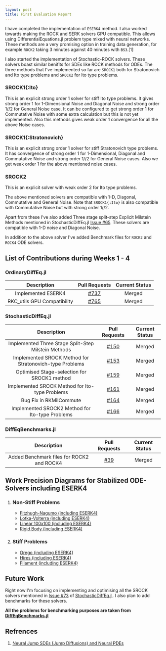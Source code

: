 ```yaml
---
layout: post
title: First Evaluation Report
---
```


I have completed the implementation of `ESERK4` method. I also worked towards making the ROCK and SERK solvers GPU compatible. This allows using DifferentialEquations.jl problem type mixed with neural networks. These methods are a very promising option in training data generation, for example `ROCK2` taking 3 minutes against 40 minutes with `BS3`.[1]

I also started the implementation of Stochastic-ROCK solvers. These solvers boast similar benifits for SDEs like ROCK methods for ODEs. The three methods that I've implemented so far are `SROCK1` both for Stratonovich and Ito type problems and `SROCK2` for Ito type problems.

### SROCK1{:Ito}
   This is an explicit strong order 1 solver for stiff Ito type problems. It gives strong order 1 for 1-Dimensional Noise and Diagonal Noise and strong order 1//2 for General Noise case. It can be configured to get strong order 1 for Commutative Noise with some extra calculation but this is not yet implemented. Also this methods gives weak order 1 convergence for all the above Noise cases.

### SROCK1{:Stratonovich}
   This is an explicit strong order 1 solver for stiff Stratonovich type problems. It has convergence of strong order 1 for 1-Dimensional, Diagonal and Commutative Noise and strong order 1//2 for General Noise cases. Also we get weak order 1 for the above mentioned noise cases.

### SROCK2
   This is an explicit solver with weak order 2 for Ito type problems.

The above mentioned solvers are compatible with 1-D, Diagonal, Commutative and General Noise. Note that `SROCK1{:Ito}` is also compatible with Commutative Noise but with strong order 1//2.

Apart from these I've also added Three stage split-step Explicit Milstein Methods mentioned in StochasticDiffEq.jl [Issue #65](https://github.com/JuliaDiffEq/StochasticDiffEq.jl/issues/65). These solvers are compatible with 1-D noise and Diagonal Noise.

In addition to the above solver I've added Benchmark files for `ROCK2` and `ROCK4` ODE solvers.


## List of Contributions during Weeks 1 - 4

### OrdinaryDiffEq.jl

| Description | Pull Requests | Current Status |
|:--------------:|:--------:|:----------:|
| Implemented ESERK4 | [#737](https://github.com/JuliaDiffEq/OrdinaryDiffEq.jl/pull/737) | Merged |
| RKC_utils GPU Compatibility | [#765](https://github.com/JuliaDiffEq/OrdinaryDiffEq.jl/pull/765) | Merged |

### StochasticDiffEq.jl

| Description | Pull Requests | Current Status |
|:--------------:|:--------:|:----------:|
| Implemented Three Stage Split-Step Milstein Methods | [#150](https://github.com/JuliaDiffEq/StochasticDiffEq.jl/pull/150) | Merged |
| Implemented SROCK Method for Stratonovich-type Problems | [#153](https://github.com/JuliaDiffEq/StochasticDiffEq.jl/pull/153) | Merged |
| Optimised Stage-selection for SROCK1 method | [#159](https://github.com/JuliaDiffEq/StochasticDiffEq.jl/pull/159) | Merged |
| Implemented SROCK Method for Ito-type Problems | [#161](https://github.com/JuliaDiffEq/StochasticDiffEq.jl/pull/161) | Merged |
| Bug Fix in RKMilCommute | [#164](https://github.com/JuliaDiffEq/StochasticDiffEq.jl/pull/164) | Merged |
| Implemented SROCK2 Method for Ito-type Problems | [#166](https://github.com/JuliaDiffEq/StochasticDiffEq.jl/pull/166) | Merged |

### DiffEqBenchmarks.jl

| Description | Pull Requests | Current Status |
|:--------------:|:--------:|:----------:|
| Added Benchmark files for ROCK2 and ROCK4 | [#39](https://github.com/JuliaDiffEq/DiffEqBenchmarks.jl/pull/39) | Merged |


## Work Precision Diagrams for Stabilized ODE-Solvers including ESERK4
   1. ### Non-Stiff Problems
       * [Fitzhugh-Nagumo (including ESERK4)](https://nextjournal.com/deeepeshthakur/fitzhugh-nagumo-work-precision-diagrams-including-eserk4)
       * [Lotka-Volterra (including ESERK4)](https://nextjournal.com/deeepeshthakur/lotka-volterra-work-precision-diagrams-including-eserk4)
       * [Linear 100x100 (including ESERK4)](https://nextjournal.com/deeepeshthakur/linear-100x100-work-precision-diagrams-including-eserk4)
       * [Rigid Body (including ESERK4)](https://nextjournal.com/deeepeshthakur/rigid-body-work-precision-diagrams-including-eserk4)

  2. ### Stiff Problems
       * [Orego (including ESERK4)](https://nextjournal.com/deeepeshthakur/orego-work-precision-diagrams-including-eserk4)
       * [Hires (including ESERK4)](https://nextjournal.com/deeepeshthakur/hires-work-precision-diagrams-including-eserk4)
       * [Filament (including ESERK4)](https://nextjournal.com/deeepeshthakur/filament-work-precision-diagrams-including-eserk4)


## Future Work
Right now I'm focusing on implementing and optimising all the SROCK solvers mentioned in [Issue #73](https://github.com/JuliaDiffEq/StochasticDiffEq.jl/issues/73) of [StochasticDiffEq.jl](https://github.com/JuliaDiffEq/StochasticDiffEq.jl). I also plan to add benchmarks for these solvers.

**All the problems for benchmarking purposes are taken from [DiffEqBenchmarks.jl](https://github.com/JuliaDiffEq/DiffEqBenchmarks.jl)**

## Refrences
   1. [Neural Jump SDEs (Jump Diffusions) and Neural PDEs](http://www.stochasticlifestyle.com/neural-jump-sdes-jump-diffusions-and-neural-pdes/)
